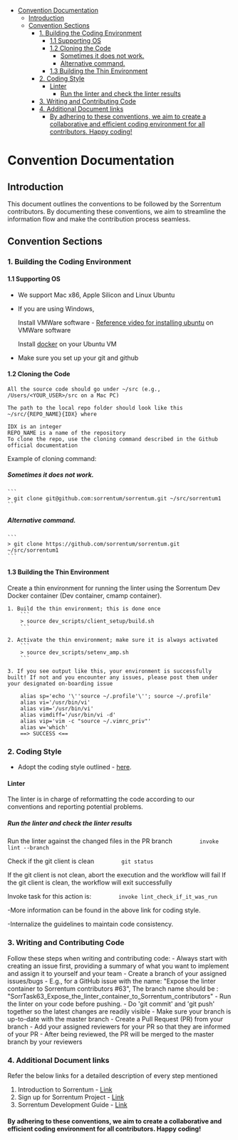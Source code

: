 

<!-- toc -->

- [Convention Documentation](#convention-documentation)
  * [Introduction](#introduction)
  * [Convention Sections](#convention-sections)
    + [1. Building the Coding Environment](#1-building-the-coding-environment)
      - [1.1 Supporting OS](#11-supporting-os)
      - [1.2 Cloning the Code](#12-cloning-the-code)
        * [Sometimes it does not work.](#sometimes-it-does-not-work)
        * [Alternative command.](#alternative-command)
      - [1.3 Building the Thin Environment](#13-building-the-thin-environment)
    + [2. Coding Style](#2-coding-style)
      - [Linter](#linter)
        * [Run the linter and check the linter results](#run-the-linter-and-check-the-linter-results)
    + [3. Writing and Contributing Code](#3-writing-and-contributing-code)
    + [4. Additional Document links](#4-additional-document-links)
      - [By adhering to these conventions, we aim to create a collaborative and efficient coding environment for all contributors. Happy coding!](#by-adhering-to-these-conventions-we-aim-to-create-a-collaborative-and-efficient-coding-environment-for-all-contributors-happy-coding)

<!-- tocstop -->

# Convention Documentation

## Introduction

This document outlines the conventions to be followed by the Sorrentum
contributors. By documenting these conventions, we aim to streamline the
information flow and make the contribution process seamless.

## Convention Sections

### 1. Building the Coding Environment

#### 1.1 Supporting OS

- We support Mac x86, Apple Silicon and Linux Ubuntu

- If you are using Windows,

  Install VMWare software -
  [Reference video for installing ubuntu](https://youtu.be/NhlhJFKmzpk?si=4MMOYzLnhyP4eSj2)
  on VMWare software

  Install
  [docker](https://docs.docker.com/engine/install/ubuntu/#install-using-the-repository)
  on your Ubuntu VM

- Make sure you set up your git and github

#### 1.2 Cloning the Code

    All the source code should go under ~/src (e.g., /Users/<YOUR_USER>/src on a Mac PC)

    The path to the local repo folder should look like this ~/src/{REPO_NAME}{IDX} where

    IDX is an integer
    REPO_NAME is a name of the repository
    To clone the repo, use the cloning command described in the Github official documentation

Example of cloning command:

##### Sometimes it does not work.
    ```
    > git clone git@github.com:sorrentum/sorrentum.git ~/src/sorrentum1
    ```

##### Alternative command.
    ```
    > git clone https://github.com/sorrentum/sorrentum.git ~/src/sorrentum1
    ```

#### 1.3 Building the Thin Environment

Create a thin environment for running the linter using the Sorrentum Dev Docker
container (Dev container, cmamp container).

    1. Build the thin environment; this is done once
        ```
        > source dev_scripts/client_setup/build.sh
        ```

    2. Activate the thin environment; make sure it is always activated
        ```
        > source dev_scripts/setenv_amp.sh
        ```

    3. If you see output like this, your environment is successfully built! If not and you encounter any issues, please post them under your designated on-boarding issue

        alias sp='echo '\''source ~/.profile'\''; source ~/.profile'
        alias vi='/usr/bin/vi'
        alias vim='/usr/bin/vi'
        alias vimdiff='/usr/bin/vi -d'
        alias vip='vim -c "source ~/.vimrc_priv"'
        alias w='which'
        ==> SUCCESS <==

### 2. Coding Style

- Adopt the coding style outlined -
  [here](https://github.com/sorrentum/sorrentum/blob/master/docs/coding/all.coding_style.how_to_guide.md).

#### Linter

The linter is in charge of reformatting the code according to our conventions
and reporting potential problems.

##### Run the linter and check the linter results

Run the linter against the changed files in the PR branch
`         invoke lint --branch         `

Check if the git client is clean `         git status         `

If the git client is not clean, abort the execution and the workflow will fail
If the git client is clean, the workflow will exit successfully

Invoke task for this action is:
`         invoke lint_check_if_it_was_run         `

-More information can be found in the above link for coding style.

-Internalize the guidelines to maintain code consistency.

### 3. Writing and Contributing Code

Follow these steps when writing and contributing code: - Always start with
creating an issue first, providing a summary of what you want to implement and
assign it to yourself and your team - Create a branch of your assigned
issues/bugs - E.g., for a GitHub issue with the name: "Expose the linter
container to Sorrentum contributors #63", The branch name should be :
"SorrTask63_Expose_the_linter_container_to_Sorrentum_contributors" - Run the
linter on your code before pushing. - Do 'git commit' and 'git push' together so
the latest changes are readily visible - Make sure your branch is up-to-date
with the master branch - Create a Pull Request (PR) from your branch - Add your
assigned reviewers for your PR so that they are informed of your PR - After
being reviewed, the PR will be merged to the master branch by your reviewers

### 4. Additional Document links

Refer the below links for a detailed description of every step mentioned

1. Introduction to Sorrentum -
   [Link](https://github.com/sorrentum/sorrentum/blob/master/docs/onboarding/all.sorrentum_intro.reference.md)
2. Sign up for Sorrentum Project -
   [Link](https://github.com/sorrentum/sorrentum/blob/master/docs/onboarding/all.sign_up_for_sorrentum.how_to_guide.md)
3. Sorrentum Development Guide -
   [Link](https://github.com/sorrentum/sorrentum/blob/master/docs/work_tools/all.sorrentum_development.how_to_guide.md)

#### By adhering to these conventions, we aim to create a collaborative and efficient coding environment for all contributors. Happy coding!
